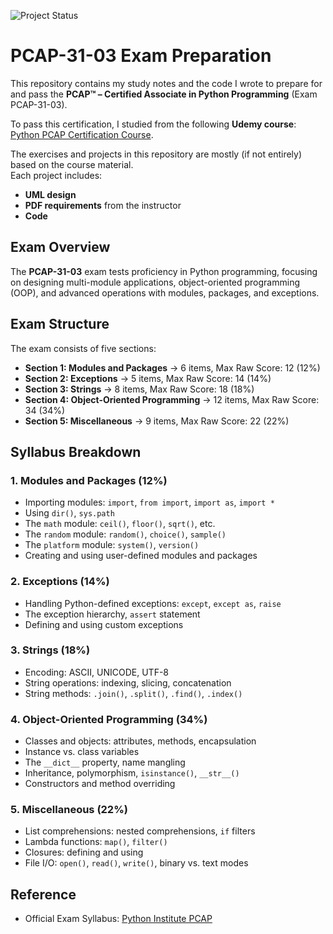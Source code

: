 ![Project Status](https://img.shields.io/badge/status-in_progress-yellow)

# PCAP-31-03 Exam Preparation

This repository contains my study notes and the code I wrote to prepare for and pass the **PCAP™ – Certified Associate in Python Programming** (Exam PCAP-31-03).

To pass this certification, I studied from the following **Udemy course**:  
[Python PCAP Certification Course](https://eagleeye.udemy.com/course/python-pcap/learn/lecture/33982160?start=1#overview).  

The exercises and projects in this repository are mostly (if not entirely) based on the course material.  
Each project includes:  
- **UML design**  
- **PDF requirements** from the instructor
- **Code**

## Exam Overview

The **PCAP-31-03** exam tests proficiency in Python programming, focusing on designing multi-module applications, object-oriented programming (OOP), and advanced operations with modules, packages, and exceptions.

## Exam Structure

The exam consists of five sections:

- **Section 1: Modules and Packages** → 6 items, Max Raw Score: 12 (12%)
- **Section 2: Exceptions** → 5 items, Max Raw Score: 14 (14%)
- **Section 3: Strings** → 8 items, Max Raw Score: 18 (18%)
- **Section 4: Object-Oriented Programming** → 12 items, Max Raw Score: 34 (34%)
- **Section 5: Miscellaneous** → 9 items, Max Raw Score: 22 (22%)

## Syllabus Breakdown

### **1. Modules and Packages (12%)**
- Importing modules: `import`, `from import`, `import as`, `import *`
- Using `dir()`, `sys.path`
- The `math` module: `ceil()`, `floor()`, `sqrt()`, etc.
- The `random` module: `random()`, `choice()`, `sample()`
- The `platform` module: `system()`, `version()`
- Creating and using user-defined modules and packages

### **2. Exceptions (14%)**
- Handling Python-defined exceptions: `except`, `except as`, `raise`
- The exception hierarchy, `assert` statement
- Defining and using custom exceptions

### **3. Strings (18%)**
- Encoding: ASCII, UNICODE, UTF-8
- String operations: indexing, slicing, concatenation
- String methods: `.join()`, `.split()`, `.find()`, `.index()`

### **4. Object-Oriented Programming (34%)**
- Classes and objects: attributes, methods, encapsulation
- Instance vs. class variables
- The `__dict__` property, name mangling
- Inheritance, polymorphism, `isinstance()`, `__str__()`
- Constructors and method overriding

### **5. Miscellaneous (22%)**
- List comprehensions: nested comprehensions, `if` filters
- Lambda functions: `map()`, `filter()`
- Closures: defining and using
- File I/O: `open()`, `read()`, `write()`, binary vs. text modes

## Reference

- Official Exam Syllabus: [Python Institute PCAP](https://pythoninstitute.org/pcap-exam-syllabus)
